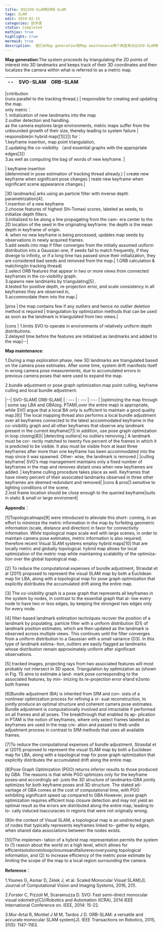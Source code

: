 ```yaml
---
title: 对比SVO-SLAM和ORB-SLAM
tags: SLAM
edit: 2019-02-15
categories: 技术类
status: Completed
mathjax: true
highlight: true
mermaid: true
description:  我们从Map generation和Map maintenance两个角度来对比SVO-SLAM和ORB-SLAM。
---
```


**Map generation**:The system proceeds by triangulating the 2D points of interest into 3D landmarks and keeps track of their 3D coordinates and then localizes the camera within what is referred to as a metric map. 

|--| SVO-SLAM| ORB-SLAM|
|  :--- |  :--- |  :--- |

|cntribution<br>(runs parallel to the tracking thread.) | responsible for creating and updating the map.<br>only metric：<br>1. initialization of new landmarks into the map <br>2.outlier detection and handling. <br>as the camera explores large environments, metric maps suffer from the unbounded growth of their size, thereby leading to system failure | responsible(in hybrid map([1][2]) for：<br>1.keyframe insertion, map point triangulation,<br>2.updating the co-visibility （and essential graphs with the appropriate edges[3]）<br>3.as well as computing the bag of words of new keyframe. |

| keyframe insertion<br>(determined in pose estimation of tracking thread already.) | create new keyframe when significant pose changes | reate new keyframe when significant scene appearance changes.|

|3D landmarks| arks using an particle filter with inverse depth parametrization[4].<br>1.insertion of a new keyframe<br>2.choose features of highest Shi-Tomasi scores, labeled as seeds, to initialize depth filters. <br>3.initialized to be along a line propagating from the cam- era center to the 2D location of the seed in the originating keyframe.  the depth is the mean depth in keyframe of origin.<br>4. when no new keyframe is being processed,  updates map seeds by observations in newly acquired frames.<br>5.add seeds into map if filter converges from the initially assumed uniform distribution into a Gaussian one, If seeds fail to match frequently, if they diverge to infinity, or if a long time has passed since their initialization, they are considered bad seeds and removed from the map.| 1.ORB calculation & matching(in tracking thread)<br>2.select ORB features that appear in two or more views from connected keyframes in the co-visibility graph.<br>3.spawns new landmarks by triangulating[5] .<br>4.tested for positive depth, re-projection error, and scale consistency in all keyframes they are observed in,<br>5.accommodate them into the map.|

|pros | the map contains few if any outliers and hence no outlier deletion method is required | triangulation by optimization methods that can be used as soon as the landmark is triangulated from two views.|

|cons | 1.limits SVO to operate in environments of relatively uniform depth distributions. <br> 2.delayed time before the features are initialized as landmarks and added to the map|--|

 **Map maintenance**:

1.During a map exploration phase, new 3D landmarks are triangulated based on the camera pose estimates. After some time, system drift manifests itself in wrong camera pose measurements, due to accumulated errors in previous camera poses that were used to expand the map.

2.bundle adjustment or pose graph optimization.map point culling, keyframe culling and local bundle adjustment.




|--| SVO-SLAM| ORB-SLAM|
| : --- | : --- |  :--- |
|optimizing the map through | some say LBA and GBA(eg. PTAM),over the entire map) is appropriate, while SVO argue that a local BA only is sufficient to maintain a good quality map.[6]| The local mapping thread also performs a local bundle adjustment over all keyframes connected to the latest accommodated keyframe in the co-visibility graph and all other keyframes that observe any landmark present in the current keyframe[7]( in addition, use pose graph optimization in loop closing[8])|
|detecting  outliers| no outliers removing.| A landmark must be cor- rectly matched to twenty five percent of the frames in which it is predicted to be visible. It also must be visible from at least three keyframes after more than one keyframe has been accommodated into the map since it was spawned. Other- wise, the landmark is removed.|
|culling keyframe| SVO’s map management maintains only a fixed number of keyframes in the map and removes distant ones when new keyframes are added. | keyframe culling procedure takes place as well. Keyframes that have ninety percent of their associated landmarks observed in three other keyframes are deemed redundant and removed|
|cons & pros|1.sensitive to lighting conditions of the scene, <br> 2.lost frame location should be close enough to the queried keyframe|suits in static & small or large enviroment|

**Appendix**：

[1]Topologicalmaps[9] were introduced to alleviate this short- coming, in an effort to minimize the metric information in the map by forfeiting geometric information (scale, distance and direction) in favor for connectivity information.
While topological maps scale well with large scenes, in order to maintain camera pose estimates, metric information is also required;  therefore recent Visual SLAM systems employ hybrid maps[10] that are locally metric and globally topological. hybrid map allows for local optimization of the metric map while maintaining scalability of the optimiza- tion over the global topological map .

[2] To reduce the computational expenses of bundle adjustment, Strasdat et al (2011) proposed to represent the visual SLAM map by both a Euclidean map for LBA, along with a topological map for pose graph optimization that explicitly distributes the accumulated drift along the entire map.

[3] The co-visibility graph is a pose graph that represents all keyframes in the system by nodes, in contrast to the essential graph that al- low every node to have two or less edges, by keeping the strongest two edges only for every node.

[4] filter-based landmark estimation techniques recover the position of a landmark by populating. particle filter with a uniform distribution (D1) of landmark position estimates, which are then updated as the landmark is observed across multiple views. This continues until the filter converges from a uniform distribution to a Gaussian with a small variance (D3). In this type of landmark estima- tion, outliers are easily flagged as landmarks whose distribution remain approximately uniform after significant observations.

[5] tracked images, projecting rays from two associated features will most probably not intersect in 3D space. Triangulation by optimization as (shown in Fig. 11) aims to estimate a land- mark pose corresponding to the associated features, by min- imizing its re-projection error e1and e2onto both frames

[6]Bundle adjustment (BA) is inherited from SfM and con- sists of a nonlinear optimization process for refining a vi- sual reconstruction, to jointly produce an optimal structure and coherent camera pose estimates. Bundle adjustment is computationally involved and intractable if performed on all frames and all poses. The breakthrough that enabled its ap- plication in PTAM is the notion of keyframes, where only select frames labeled as keyframes are used in the map cre- ation and passed to theb undle adjustment process in contrast to SfM methods that uses all available frames.

[7]To reduce the computational expenses of bundle adjustment, Strasdat et al (2011) proposed to represent the visual SLAM map by both a Euclidean map for LBA, along with a topological map for pose graph optimization that explicitly distributes the accumulated drift along the entire map.

[8]Pose Graph Optimization (PGO) returns inferior results to those produced by GBA. The reasons is that while PGO optimizes only for the keyframe poses–and accordingly ad- justs the 3D structure of landmarks–GBA jointly optimizes for both keyframe poses and 3D structure. The stated ad- vantage of GBA comes at the cost of computational time, with PGO exhibiting significant speed up compared to GBA.However, pose graph optimization requires efficient loop closure detection and may not yield an optimal result as the errors are distributed along the entire map, leading to lo- cally induced inaccuracies in regions that were not originally wrong.

[9]In the context of Visual SLAM, a topological map is an undirected graph of nodes that typically represents keyframes linked to- gether by edges, when shared data associations between the nodes exists.

[10]The implemen- tation of a hybrid map representation permits the system to (1) reason about the world on a high level, which allows for efficientsolutionstoloopclosuresandfailurerecoveryusing topological information, and (2) to increase efficiency of the metric pose estimate by limiting the scope of the map to a local region surrounding the camera.

**Reference**：

1.Younes G, Asmar D, Zelek J, et al. Scaled Monocular Visual SLAM[J]. Journal of Computational Vision and Imaging Systems, 2016, 2(1).

2.Forster C, Pizzoli M, Scaramuzza D. SVO: Fast semi-direct monocular visual odometry[C]//Robotics and Automation (ICRA), 2014 IEEE International Conference on. IEEE, 2014: 15-22.

3.Mur-Artal R, Montiel J M M, Tardos J D. ORB-SLAM: a versatile and accurate monocular SLAM system[J]. IEEE Transactions on Robotics, 2015, 31(5): 1147-1163.


